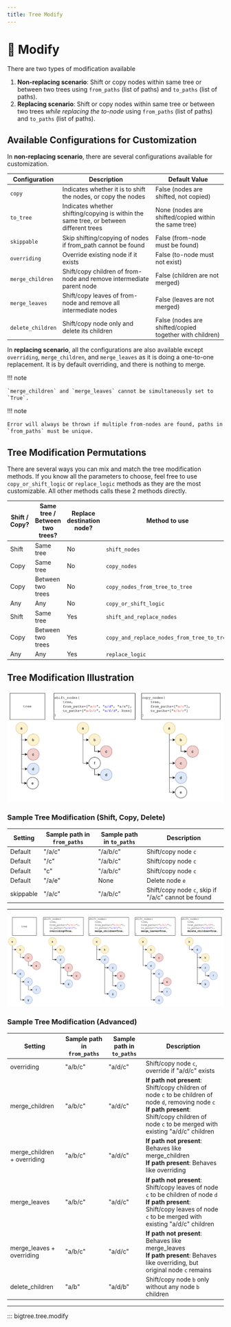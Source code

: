 ```yaml
---
title: Tree Modify
---
```


# 📝 Modify

There are two types of modification available

1. **Non-replacing scenario**: Shift or copy nodes within same tree or between two trees using `from_paths` (list of paths) and `to_paths` (list of paths).
2. **Replacing scenario**: Shift or copy nodes within same tree or between two trees *while replacing the to-node* using `from_paths` (list of paths) and `to_paths` (list of paths).


## Available Configurations for Customization

In **non-replacing scenario**, there are several configurations available for customization.

| Configuration     | Description                                                                            | Default Value                                           |
|-------------------|----------------------------------------------------------------------------------------|---------------------------------------------------------|
| `copy`            | Indicates whether it is to shift the nodes, or copy the nodes                          | False (nodes are shifted, not copied)                   |
| `to_tree`         | Indicates whether shifting/copying is within the same tree, or between different trees | None (nodes are shifted/copied within the same tree)    |
| `skippable`       | Skip shifting/copying of nodes if from_path cannot be found                            | False (from-node must be found)                         |
| `overriding`      | Override existing node if it exists                                                    | False (to-node must not exist)                          |
| `merge_children`  | Shift/copy children of from-node and remove intermediate parent node                   | False (children are not merged)                         |
 | `merge_leaves`    | Shift/copy leaves of from-node and remove all intermediate nodes                       | False (leaves are not merged)                           |
| `delete_children` | Shift/copy node only and delete its children                                           | False (nodes are shifted/copied together with children) |

In **replacing scenario**, all the configurations are also available except `overriding`, `merge_children`, and `merge_leaves` as it is doing a one-to-one replacement.
It is by default overriding, and there is nothing to merge.

!!! note

    `merge_children` and `merge_leaves` cannot be simultaneously set to `True`.

!!! note

    Error will always be thrown if multiple from-nodes are found, paths in `from_paths` must be unique.

## Tree Modification Permutations

There are several ways you can mix and match the tree modification methods.
If you know all the parameters to choose, feel free to use ``copy_or_shift_logic`` or ``replace_logic`` methods as they are the most customizable.
All other methods calls these 2 methods directly.

| Shift / Copy? | Same tree / Between two trees? | Replace destination node? | Method to use                                |
|---------------|--------------------------------|---------------------------|----------------------------------------------|
| Shift         | Same tree                      | No                        | ``shift_nodes``                              |
| Copy          | Same tree                      | No                        | ``copy_nodes``                               |
| Copy          | Between two trees              | No                        | ``copy_nodes_from_tree_to_tree``             |
| Any           | Any                            | No                        | ``copy_or_shift_logic``                      |
| Shift         | Same tree                      | Yes                       | ``shift_and_replace_nodes``                  |
| Copy          | Between two trees              | Yes                       | ``copy_and_replace_nodes_from_tree_to_tree`` |
| Any           | Any                            | Yes                       | ``replace_logic``                            |

## Tree Modification Illustration

![Shift and Copy Example](https://github.com/kayjan/bigtree/raw/master/assets/docs/modify_shift_and_copy.png "Shift and Copy Example")

### Sample Tree Modification (Shift, Copy, Delete)

| Setting   | Sample path in `from_paths` | Sample path in `to_paths` | Description                                         |
|-----------|-----------------------------|---------------------------|-----------------------------------------------------|
| Default   | "/a/c"                      | "/a/b/c"                  | Shift/copy node `c`                                 |
| Default   | "/c"                        | "/a/b/c"                  | Shift/copy node `c`                                 |
| Default   | "c"                         | "/a/b/c"                  | Shift/copy node `c`                                 |
| Default   | "/a/e"                      | None                      | Delete node `e`                                     |
| skippable | "/a/c"                      | "/a/b/c"                  | Shift/copy node `c`, skip if "/a/c" cannot be found |

---

![Advanced Shift Example](https://github.com/kayjan/bigtree/raw/master/assets/docs/modify_advanced.png "Advanced Shift Example")

### Sample Tree Modification (Advanced)

| Setting                     | Sample path in `from_paths` | Sample path in `to_paths` | Description                                                                                                                                                                                                |
|-----------------------------|-----------------------------|---------------------------|------------------------------------------------------------------------------------------------------------------------------------------------------------------------------------------------------------|
| overriding                  | "a/b/c"                     | "a/d/c"                   | Shift/copy node `c`, override if "a/d/c" exists                                                                                                                                                            |
| merge_children              | "a/b/c"                     | "a/d/c"                   | **If path not present**: Shift/copy children of node `c` to be children of node `d`, removing node `c`<br>**If path present**: Shift/copy children of node `c` to be merged with existing "a/d/c" children |
| merge_children + overriding | "a/b/c"                     | "a/d/c"                   | **If path not present**: Behaves like merge_children<br>**If path present**: Behaves like overriding                                                                                                       |
| merge_leaves                | "a/b/c"                     | "a/d/c"                   | **If path not present**: Shift/copy leaves of node `c` to be children of node `d`<br>**If path present**: Shift/copy leaves of node `c` to be merged with existing "a/d/c" children                        |
| merge_leaves + overriding   | "a/b/c"                     | "a/d/c"                   | **If path not present**: Behaves like merge_leaves<br>**If path present**: Behaves like overriding, but original node `c` remains                                                                          |
| delete_children             | "a/b"                       | "a/d/b"                   | Shift/copy node `b` only without any node `b` children                                                                                                                                                     |

-----

::: bigtree.tree.modify
